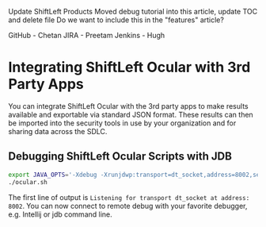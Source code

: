 Update ShiftLeft Products
Moved debug tutorial into this article, update TOC and delete file
Do we want to include this in the "features" article?

GitHub - Chetan
JIRA - Preetam
Jenkins - Hugh

# Integrating ShiftLeft Ocular with 3rd Party Apps

You can integrate ShiftLeft Ocular with the 3rd party apps to make results available and exportable via standard JSON format. These results can then be imported into the security tools in use by your organization and for sharing data across the SDLC.

## Debugging ShiftLeft Ocular Scripts with JDB

```bash
export JAVA_OPTS='-Xdebug -Xrunjdwp:transport=dt_socket,address=8002,server=y,suspend=n'
./ocular.sh
```
The first line of output is `Listening for transport dt_socket at address: 8002`. You can now connect to remote debug with your favorite debugger, e.g. Intellij or jdb command line.

